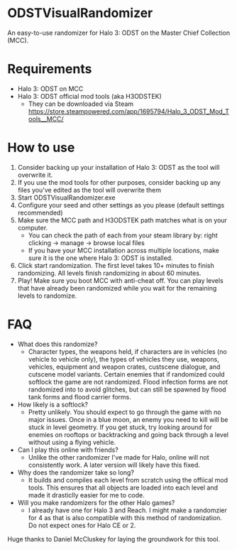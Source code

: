 # ODSTVisualRandomizer
An easy-to-use randomizer for Halo 3: ODST on the Master Chief Collection (MCC).



# Requirements
- Halo 3: ODST on MCC
- Halo 3: ODST official mod tools (aka H3ODSTEK)
  - They can be downloaded via Steam https://store.steampowered.com/app/1695794/Halo_3_ODST_Mod_Tools__MCC/
 
# How to use
1. Consider backing up your installation of Halo 3: ODST as the tool will overwrite it.
2. If you use the mod tools for other purposes, consider backing up any files you've edited as the tool will overwrite them
3. Start ODSTVisualRandomizer.exe
4. Configure your seed and other settings as you please (default settings recommended)
5. Make sure the MCC path and H3ODSTEK path matches what is on your computer.
     - You can check the path of each from your steam library by: right clicking -> manage -> browse local files
     - If you have your MCC installation across multiple locations, make sure it is the one where Halo 3: ODST is installed.
6. Click start randomization. The first level takes 10+ minutes to finish randomizing. All levels finish randomizing in about 60 minutes.
7. Play! Make sure you boot MCC with anti-cheat off. You can play levels that have already been randomized while you wait for the remaining levels to randomize.

# FAQ
- What does this randomize?
  - Character types, the weapons held, if characters are in vehicles (no vehicle to vehicle only), the types of vehicles they use, weapons, vehicles, equipment and weapon crates, custscene dialogue, and cutscene model variants. Certain enemies that if randomized could softlock the game are not randomized. Flood infection forms are not randomized into to avoid glitches, but can still be spawned by flood tank forms and flood carrier forms.
- How likely is a softlock?
  - Pretty unlikely. You should expect to go through the game with no major issues. Once in a blue moon, an enemy you need to kill will be stuck in level geometry. If you get stuck, try looking around for enemies on rooftops or backtracking and going back through a level without using a flying vehicle.
- Can I play this online with friends?
  - Unlike the other randomizer I've made for Halo, online will not consistently work. A later version will likely have this fixed.
- Why does the randomizer take so long?
  - It builds and compiles each level from scratch using the offiical mod tools. This ensures that all objects are loaded into each level and made it drasticlly easier for me to code.
- Will you make randomizers for the other Halo games?
  - I already have one for Halo 3 and Reach. I might make a randomzier for 4 as that is also compatible with this method of randomization. Do not expect ones for Halo CE or 2.

 Huge thanks to Daniel McCluskey for laying the groundwork for this tool.
